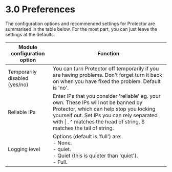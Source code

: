 # 3.0 Preferences

The configuration options and recommended settings for Protector are summarised in the table below. For the most part, you can just leave the settings at the defaults.


|Module configuration option|	Function|
|---|---|
|Temporarily disabled (yes/no)|	You can turn Protector off temporarily if you are having problems. Don't forget turn it back on when you have fixed the problem. Default is 'no'.|
|Reliable IPs|	Enter IPs that you consider 'reliable' eg. your own. These IPs will not be banned by Protector, which can help stop you locking yourself out. Set IPs you can rely separated with &#124; . ^ matches the head of string, $ matches the tail of string.|
|Logging level|	Options (default is 'full') are: <br>-	None.<br> -	quiet.<br> - Quiet (this is quieter than 'quiet').<br> - Full.|
